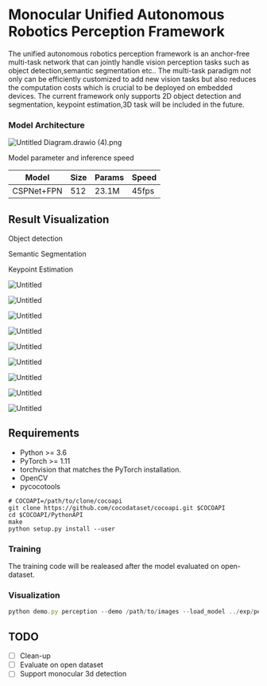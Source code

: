 # Monocular Unified Autonomous Robotics Perception Framework

The unified autonomous robotics perception framework is an anchor-free multi-task network that can jointly handle vision perception tasks such as object detection,semantic segmentation etc.. The multi-task paradigm not only can be efficiently customized to add new vision tasks but also reduces the computation costs which is crucial to be deployed on embedded devices. The current framework only supports 2D object detection and segmentation, keypoint estimation,3D task will be included in the future.

### Model Architecture

![Untitled Diagram.drawio (4).png](Monocular%20Unified%20Autonomous%20Robotics%20Perception%20F%2037605f6c15a24d1b9f724d6676d01923/Untitled_Diagram.drawio_(4).png)

Model parameter and inference speed

| Model | Size | Params | Speed |
| --- | --- | --- | --- |
| CSPNet+FPN | 512 | 23.1M | 45fps |

## Result **Visualization**

Object detection

Semantic Segmentation

Keypoint Estimation

![Untitled](Monocular%20Unified%20Autonomous%20Robotics%20Perception%20F%2037605f6c15a24d1b9f724d6676d01923/Untitled.png)

![Untitled](Monocular%20Unified%20Autonomous%20Robotics%20Perception%20F%2037605f6c15a24d1b9f724d6676d01923/Untitled%201.png)

![Untitled](Monocular%20Unified%20Autonomous%20Robotics%20Perception%20F%2037605f6c15a24d1b9f724d6676d01923/Untitled%202.png)

![Untitled](Monocular%20Unified%20Autonomous%20Robotics%20Perception%20F%2037605f6c15a24d1b9f724d6676d01923/Untitled%203.png)

![Untitled](Monocular%20Unified%20Autonomous%20Robotics%20Perception%20F%2037605f6c15a24d1b9f724d6676d01923/Untitled%204.png)

![Untitled](Monocular%20Unified%20Autonomous%20Robotics%20Perception%20F%2037605f6c15a24d1b9f724d6676d01923/Untitled%205.png)

![Untitled](Monocular%20Unified%20Autonomous%20Robotics%20Perception%20F%2037605f6c15a24d1b9f724d6676d01923/Untitled%206.png)

![Untitled](Monocular%20Unified%20Autonomous%20Robotics%20Perception%20F%2037605f6c15a24d1b9f724d6676d01923/Untitled%207.png)

![Untitled](Monocular%20Unified%20Autonomous%20Robotics%20Perception%20F%2037605f6c15a24d1b9f724d6676d01923/Untitled%208.png)

## **Requirements**

- Python >= 3.6
- PyTorch >= 1.11
- torchvision that matches the PyTorch installation.
- OpenCV
- pycocotools

```
# COCOAPI=/path/to/clone/cocoapi
git clone https://github.com/cocodataset/cocoapi.git $COCOAPI
cd $COCOAPI/PythonAPI
make
python setup.py install --user
```

### **Training**

The training code will be realeased after the model evaluated on open-dataset.

### **Visualization**

```jsx
python demo.py perception --demo /path/to/images --load_model ../exp/perception/0920_mat/model_last.pth --save_folder path/to/save --debug 4  
```

## TODO

- [ ]  Clean-up
- [ ]  Evaluate on open dataset
- [ ]  Support monocular 3d detection
